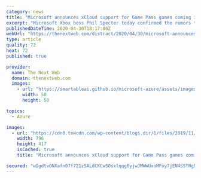 ```yaml
---
category: news
title: "Microsoft announces xCloud support for Game Pass games coming in 2020"
excerpt: "Microsoft Xbox boss Phil Specter today confirmed the rumors that Game Pass would be getting streaming support in the form of xCloud later this year. This comes after the company revealed subscriber numbers for the first time yesterday,"
publishedDateTime: 2020-04-30T18:17:00Z
webUrl: "https://thenextweb.com/distract/2020/04/30/microsoft-announces-xcloud-support-for-game-pass-games-coming-in-2020/"
type: article
quality: 72
heat: 72
published: true

provider:
  name: The Next Web
  domain: thenextweb.com
  images:
    - url: "https://smartableai.github.io/microsoft-azure/assets/images/organizations/thenextweb.com-50x50.jpg"
      width: 50
      height: 50

topics:
  - Azure

images:
  - url: "https://cdn0.tnwcdn.com/wp-content/blogs.dir/1/files/2019/11/Xbox-Game-Pass-796x417.jpg"
    width: 796
    height: 417
    isCached: true
    title: "Microsoft announces xCloud support for Game Pass games coming in 2020"

secured: "wIgdtvONXafn07f721zSALdCKCwSOsxlqqg6yjwJMWWUxoMFuy7jEN4SSfNgNdqVLsp4LTYEqMGym1A+tDVvZR7v/ieZZeZQTMqaj1U/y5mqClbLx4S9GAoXHGbMX2p/FyhVdmrrqvgg4/vVWUcpgakbY1Yvei0sx0efmmXW77uFAPeBmjdeqqjJkiINmb7BI8/UvoKxkoH/M4c3bxUIAKA5+Qn4o78Kgm3GVgteVcz2Al84o/IXZUM0CxpdpBPRPKwgkc1AHn9yE/kFV1+uSZ/n8ZaQQ+ehn5VN2lPaxr9AqavkbRvrwe3q7uou7bcmjJyPTvua5XtRq2matz/ygsMrm4gYuo6t8isVncPbnPUcZEzFSoANrbu9fDLmarCKaoKsfSIxvDdsbbIXwzM38EMaXJuWXAkKKdB+dkq96c/UDkKixPUslM91fpNttcBBjPf4IpKPGIjlPtTiOrN1z9FuUuN/5L7y57568WN2YNg=;Juycl/B6vafUo803wmv9Ag=="
---
```


